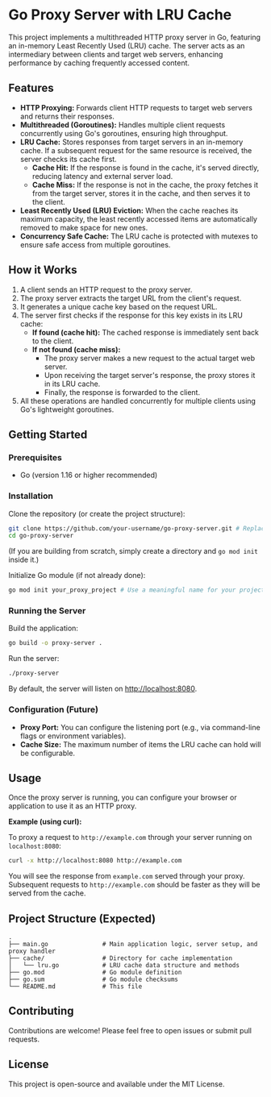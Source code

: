 # Go Proxy Server with LRU Cache

This project implements a multithreaded HTTP proxy server in Go, featuring an in-memory Least Recently Used (LRU) cache. The server acts as an intermediary between clients and target web servers, enhancing performance by caching frequently accessed content.

## Features

- **HTTP Proxying:** Forwards client HTTP requests to target web servers and returns their responses.
- **Multithreaded (Goroutines):** Handles multiple client requests concurrently using Go's goroutines, ensuring high throughput.
- **LRU Cache:** Stores responses from target servers in an in-memory cache. If a subsequent request for the same resource is received, the server checks its cache first.
  - **Cache Hit:** If the response is found in the cache, it's served directly, reducing latency and external server load.
  - **Cache Miss:** If the response is not in the cache, the proxy fetches it from the target server, stores it in the cache, and then serves it to the client.
- **Least Recently Used (LRU) Eviction:** When the cache reaches its maximum capacity, the least recently accessed items are automatically removed to make space for new ones.
- **Concurrency Safe Cache:** The LRU cache is protected with mutexes to ensure safe access from multiple goroutines.

## How it Works

1. A client sends an HTTP request to the proxy server.
2. The proxy server extracts the target URL from the client's request.
3. It generates a unique cache key based on the request URL.
4. The server first checks if the response for this key exists in its LRU cache:
   - **If found (cache hit):** The cached response is immediately sent back to the client.
   - **If not found (cache miss):**
     - The proxy server makes a new request to the actual target web server.
     - Upon receiving the target server's response, the proxy stores it in its LRU cache.
     - Finally, the response is forwarded to the client.
5. All these operations are handled concurrently for multiple clients using Go's lightweight goroutines.

## Getting Started

### Prerequisites

- Go (version 1.16 or higher recommended)

### Installation

Clone the repository (or create the project structure):

```sh
git clone https://github.com/your-username/go-proxy-server.git # Replace with your actual repo
cd go-proxy-server
```

(If you are building from scratch, simply create a directory and `go mod init` inside it.)

Initialize Go module (if not already done):

```sh
go mod init your_proxy_project # Use a meaningful name for your project
```

### Running the Server

Build the application:

```sh
go build -o proxy-server .
```

Run the server:

```sh
./proxy-server
```

By default, the server will listen on [http://localhost:8080](http://localhost:8080).

### Configuration (Future)

- **Proxy Port:** You can configure the listening port (e.g., via command-line flags or environment variables).
- **Cache Size:** The maximum number of items the LRU cache can hold will be configurable.

## Usage

Once the proxy server is running, you can configure your browser or application to use it as an HTTP proxy.

**Example (using curl):**

To proxy a request to `http://example.com` through your server running on `localhost:8080`:

```sh
curl -x http://localhost:8080 http://example.com
```

You will see the response from `example.com` served through your proxy. Subsequent requests to `http://example.com` should be faster as they will be served from the cache.

## Project Structure (Expected)

```
.
├── main.go               # Main application logic, server setup, and proxy handler
├── cache/                # Directory for cache implementation
│   └── lru.go            # LRU cache data structure and methods
├── go.mod                # Go module definition
├── go.sum                # Go module checksums
└── README.md             # This file
```

## Contributing

Contributions are welcome! Please feel free to open issues or submit pull requests.

## License

This project is open-source and available under the MIT License.
